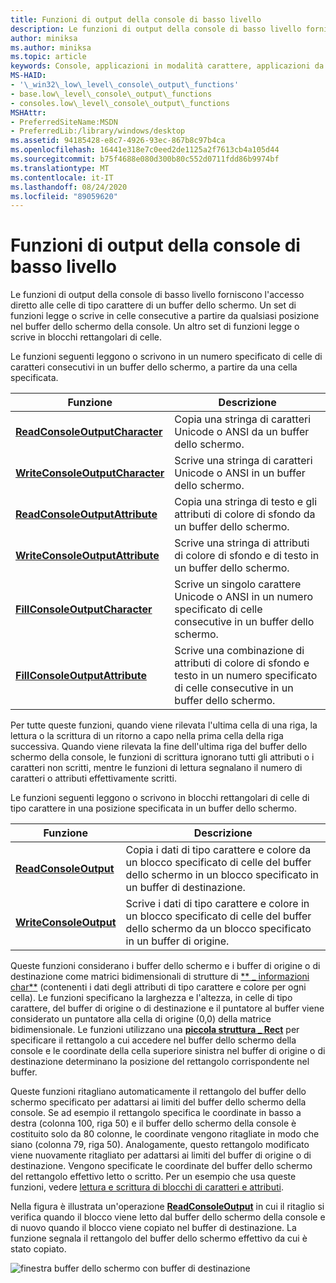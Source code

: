 ```yaml
---
title: Funzioni di output della console di basso livello
description: Le funzioni di output della console di basso livello forniscono l'accesso diretto alle celle di tipo carattere di un buffer dello schermo.
author: miniksa
ms.author: miniksa
ms.topic: article
keywords: Console, applicazioni in modalità carattere, applicazioni da riga di comando, applicazioni Terminal, API console
MS-HAID:
- '\_win32\_low\_level\_console\_output\_functions'
- base.low\_level\_console\_output\_functions
- consoles.low\_level\_console\_output\_functions
MSHAttr:
- PreferredSiteName:MSDN
- PreferredLib:/library/windows/desktop
ms.assetid: 94185428-e8c7-4926-93ec-867b8c97b4ca
ms.openlocfilehash: 16441e318e7c0eed2de1125a2f7613cb4a105d44
ms.sourcegitcommit: b75f4688e080d300b80c552d0711fdd86b9974bf
ms.translationtype: MT
ms.contentlocale: it-IT
ms.lasthandoff: 08/24/2020
ms.locfileid: "89059620"
---
```

# <a name="low-level-console-output-functions"></a>Funzioni di output della console di basso livello


Le funzioni di output della console di basso livello forniscono l'accesso diretto alle celle di tipo carattere di un buffer dello schermo. Un set di funzioni legge o scrive in celle consecutive a partire da qualsiasi posizione nel buffer dello schermo della console. Un altro set di funzioni legge o scrive in blocchi rettangolari di celle.

Le funzioni seguenti leggono o scrivono in un numero specificato di celle di caratteri consecutivi in un buffer dello schermo, a partire da una cella specificata.


| Funzione                                                           | Descrizione                                                                                                             |
|--------------------------------------------------------------------|-------------------------------------------------------------------------------------------------------------------------|
| [**ReadConsoleOutputCharacter**](readconsoleoutputcharacter.md)   | Copia una stringa di caratteri Unicode o ANSI da un buffer dello schermo.                                                     |
| [**WriteConsoleOutputCharacter**](writeconsoleoutputcharacter.md) | Scrive una stringa di caratteri Unicode o ANSI in un buffer dello schermo.                                                       |
| [**ReadConsoleOutputAttribute**](readconsoleoutputattribute.md)   | Copia una stringa di testo e gli attributi di colore di sfondo da un buffer dello schermo.                                           |
| [**WriteConsoleOutputAttribute**](writeconsoleoutputattribute.md) | Scrive una stringa di attributi di colore di sfondo e di testo in un buffer dello schermo.                                             |
| [**FillConsoleOutputCharacter**](fillconsoleoutputcharacter.md)   | Scrive un singolo carattere Unicode o ANSI in un numero specificato di celle consecutive in un buffer dello schermo.                |
| [**FillConsoleOutputAttribute**](fillconsoleoutputattribute.md)   | Scrive una combinazione di attributi di colore di sfondo e testo in un numero specificato di celle consecutive in un buffer dello schermo. |


Per tutte queste funzioni, quando viene rilevata l'ultima cella di una riga, la lettura o la scrittura di un ritorno a capo nella prima cella della riga successiva. Quando viene rilevata la fine dell'ultima riga del buffer dello schermo della console, le funzioni di scrittura ignorano tutti gli attributi o i caratteri non scritti, mentre le funzioni di lettura segnalano il numero di caratteri o attributi effettivamente scritti.

Le funzioni seguenti leggono o scrivono in blocchi rettangolari di celle di tipo carattere in una posizione specificata in un buffer dello schermo.


| Funzione                                         | Descrizione                                                                                                               |
|--------------------------------------------------|---------------------------------------------------------------------------------------------------------------------------|
| [**ReadConsoleOutput**](readconsoleoutput.md)   | Copia i dati di tipo carattere e colore da un blocco specificato di celle del buffer dello schermo in un blocco specificato in un buffer di destinazione. |
| [**WriteConsoleOutput**](writeconsoleoutput.md) | Scrive i dati di tipo carattere e colore in un blocco specificato di celle del buffer dello schermo da un blocco specificato in un buffer di origine.        |



Queste funzioni considerano i buffer dello schermo e i buffer di origine o di destinazione come matrici bidimensionali di strutture di [** \_ informazioni char**](char-info-str.md) (contenenti i dati degli attributi di tipo carattere e colore per ogni cella). Le funzioni specificano la larghezza e l'altezza, in celle di tipo carattere, del buffer di origine o di destinazione e il puntatore al buffer viene considerato un puntatore alla cella di origine (0,0) della matrice bidimensionale. Le funzioni utilizzano una [**piccola struttura \_ Rect**](small-rect-str.md) per specificare il rettangolo a cui accedere nel buffer dello schermo della console e le coordinate della cella superiore sinistra nel buffer di origine o di destinazione determinano la posizione del rettangolo corrispondente nel buffer.

Queste funzioni ritagliano automaticamente il rettangolo del buffer dello schermo specificato per adattarsi ai limiti del buffer dello schermo della console. Se ad esempio il rettangolo specifica le coordinate in basso a destra (colonna 100, riga 50) e il buffer dello schermo della console è costituito solo da 80 colonne, le coordinate vengono ritagliate in modo che siano (colonna 79, riga 50). Analogamente, questo rettangolo modificato viene nuovamente ritagliato per adattarsi ai limiti del buffer di origine o di destinazione. Vengono specificate le coordinate del buffer dello schermo del rettangolo effettivo letto o scritto. Per un esempio che usa queste funzioni, vedere [lettura e scrittura di blocchi di caratteri e attributi](reading-and-writing-blocks-of-characters-and-attributes.md).

Nella figura è illustrata un'operazione [**ReadConsoleOutput**](readconsoleoutput.md) in cui il ritaglio si verifica quando il blocco viene letto dal buffer dello schermo della console e di nuovo quando il blocco viene copiato nel buffer di destinazione. La funzione segnala il rettangolo del buffer dello schermo effettivo da cui è stato copiato.

![finestra buffer dello schermo con buffer di destinazione](images/cscon-03.png)








